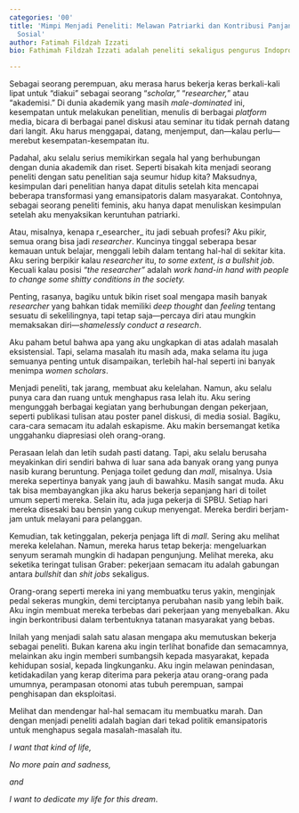 ```yaml
---
categories: '00'
title: 'Mimpi Menjadi Peneliti: Melawan Patriarki dan Kontribusi Panjang untuk Tatanan
  Sosial'
author: Fatimah Fildzah Izzati
bio: Fathimah Fildzah Izzati adalah peneliti sekaligus pengurus Indoprogress dan Sindikasi.

---
```

Sebagai seorang perempuan, aku merasa harus bekerja keras berkali-kali lipat untuk “diakui” sebagai seorang “_scholar,_” “_researcher,_” atau “akademisi.” Di dunia akademik yang masih _male-dominated_ ini, kesempatan untuk melakukan penelitian, menulis di berbagai _platform_ media, bicara di berbagai panel diskusi atau seminar itu tidak pernah datang dari langit. Aku harus menggapai, datang, menjemput, dan—kalau perlu—merebut kesempatan-kesempatan itu.

Padahal, aku selalu serius memikirkan segala hal yang berhubungan dengan dunia akademik dan riset. Seperti bisakah kita menjadi seorang peneliti dengan satu penelitian saja seumur hidup kita? Maksudnya, kesimpulan dari penelitian hanya dapat ditulis setelah kita mencapai beberapa transformasi yang emansipatoris dalam masyarakat. Contohnya, sebagai seorang peneliti feminis, aku hanya dapat menuliskan kesimpulan setelah aku menyaksikan keruntuhan patriarki.

Atau, misalnya, kenapa r_esearcher_ itu jadi sebuah profesi? Aku pikir, semua orang bisa jadi _researcher_. Kuncinya tinggal seberapa besar kemauan untuk belajar, menggali lebih dalam tentang hal-hal di sekitar kita. Aku sering berpikir kalau _researcher_ itu, _to some extent_, _is a bullshit job._ Kecuali kalau posisi _“the researcher”_ adalah _work hand-in hand with people to change some shitty conditions in the society._

Penting, rasanya, bagiku untuk bikin riset soal mengapa masih banyak _researcher_ yang bahkan tidak memiliki _deep thought_ dan _feeling_ tentang sesuatu di sekelilingnya, tapi tetap saja—percaya diri atau mungkin memaksakan diri—_shamelessly conduct a research_.

Aku paham betul bahwa apa yang aku ungkapkan di atas adalah masalah eksistensial. Tapi, selama masalah itu masih ada, maka selama itu juga semuanya penting untuk disampaikan, terlebih hal-hal seperti ini banyak menimpa _women scholars_.

Menjadi peneliti, tak jarang, membuat aku kelelahan. Namun, aku selalu punya cara dan ruang untuk menghapus rasa lelah itu. Aku sering mengunggah berbagai kegiatan yang berhubungan dengan pekerjaan, seperti publikasi tulisan atau poster panel diskusi, di media sosial. Bagiku, cara-cara semacam itu adalah eskapisme. Aku makin bersemangat ketika unggahanku diapresiasi oleh orang-orang.

Perasaan lelah dan letih sudah pasti datang. Tapi, aku selalu berusaha meyakinkan diri sendiri bahwa di luar sana ada banyak orang yang punya nasib kurang beruntung. Penjaga toilet gedung dan _mall_, misalnya. Usia mereka sepertinya banyak yang jauh di bawahku. Masih sangat muda. Aku tak bisa membayangkan jika aku harus bekerja sepanjang hari di toilet umum seperti mereka. Selain itu, ada juga pekerja di SPBU. Setiap hari mereka disesaki bau bensin yang cukup menyengat. Mereka berdiri berjam-jam untuk melayani para pelanggan.

Kemudian, tak ketinggalan, pekerja penjaga lift di _mall_. Sering aku melihat mereka kelelahan. Namun, mereka harus tetap bekerja: mengeluarkan senyum seramah mungkin di hadapan pengunjung. Melihat mereka, aku seketika teringat tulisan Graber: pekerjaan semacam itu adalah gabungan antara _bullshit_ dan _shit jobs_ sekaligus.

Orang-orang seperti mereka ini yang membuatku terus yakin, menginjak pedal sekeras mungkin, demi terciptanya perubahan nasib yang lebih baik. Aku ingin membuat mereka terbebas dari pekerjaan yang menyebalkan. Aku ingin berkontribusi dalam terbentuknya tatanan masyarakat yang bebas.

Inilah yang menjadi salah satu alasan mengapa aku memutuskan bekerja sebagai peneliti. Bukan karena aku ingin terlihat bonafide dan semacamnya, melainkan aku ingin memberi sumbangsih kepada masyarakat, kepada kehidupan sosial, kepada lingkunganku. Aku ingin melawan penindasan, ketidakadilan yang kerap diterima para pekerja atau orang-orang pada umumnya, perampasan otonomi atas tubuh perempuan, sampai penghisapan dan eksploitasi.

Melihat dan mendengar hal-hal semacam itu membuatku marah. Dan dengan menjadi peneliti adalah bagian dari tekad politik emansipatoris untuk menghapus segala masalah-masalah itu.

_I want that kind of life,_

_No more pain and sadness,_

_and_

_I want to dedicate my life for this dream_.
